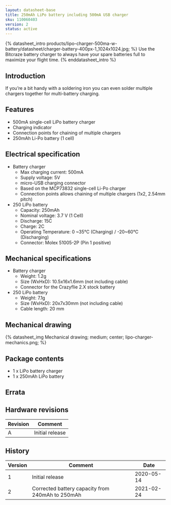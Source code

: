 ```yaml
---
layout: datasheet-base
title: 250mAh LiPo battery including 500mA USB charger
sku: 110060403
version: 2
status: active
---
```


{% datasheet_intro products/lipo-charger-500ma-w-battery/datasheet/charger-battery-400px-1_1024x1024.jpg; %}
Use the Bitcraze battery charger to always have your spare batteries full to maximize your flight time.
{% enddatasheet_intro %}

## Introduction

If you’re a bit handy with a soldering iron you can even solder multiple chargers together for multi-battery charging.

## Features

* 500mA single-cell LiPo battery charger
* Charging indicator
* Connection points for chaining of multiple chargers
* 250mAh Li-Po battery (1 cell)

## Electrical specification

* Battery charger
  * Max charging current: 500mA
  * Supply voltage: 5V
  * micro-USB charging connector
  * Based on the MCP73832 single-cell Li-Po charger
  * Connection points allows chaining of multiple chargers (1x2, 2.54mm pitch)
* 250 LiPo battery
  * Capacity: 250mAh
  * Nominal voltage: 3.7 V (1 Cell)
  * Discharge: 15C
  * Charge: 2C
  * Operating Temperature: 0 ~35°C (Charging) / -20~60°C (Discharging)
  * Connector: Molex 51005-2P (Pin 1 positive)

## Mechanical specifications

* Battery charger
  * Weight: 1.2g
  * Size (WxHxD): 10.5x16x1.6mm (not including cable)
  * Connector for the Crazyflie 2.X stock battery
* 250 LiPo battery
  * Weight: 7.1g
  * Size (WxHxD): 20x7x30mm (not including cable)
  * Cable length: 20 mm

## Mechanical drawing

{% datasheet_img Mechanical drawing; medium; center; lipo-charger-mechanics.png; %}

## Package contents

* 1 x LiPo battery charger
* 1 x 250mAh LiPo battery

## Errata

## Hardware revisions

| Revision | Comment |
| ------- | ------- |
| A | Initial release |

## History

| Version | Comment | Date |
| ------- | ------- | ---- |
| 1 | Initial release | 2020-05-14 |
| 2 | Corrected battery capacity from 240mAh to 250mAh | 2021-02-24 |
